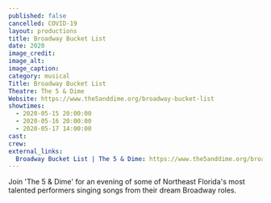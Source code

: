 ```yaml
---
published: false
cancelled: COVID-19
layout: productions
title: Broadway Bucket List
date: 2020
image_credit: 
image_alt:
image_caption:
category: musical
Title: Broadway Bucket List
Theatre: The 5 & Dime
Website: https://www.the5anddime.org/broadway-bucket-list
showtimes: 
  - 2020-05-15 20:00:00
  - 2020-05-16 20:00:00
  - 2020-05-17 14:00:00
cast:
crew:
external_links:
  Broadway Bucket List | The 5 & Dime: https://www.the5anddime.org/broadway-bucket-list
---
```

Join 'The 5 & Dime' for an evening of some of Northeast Florida's most talented performers singing songs from their dream Broadway roles.
